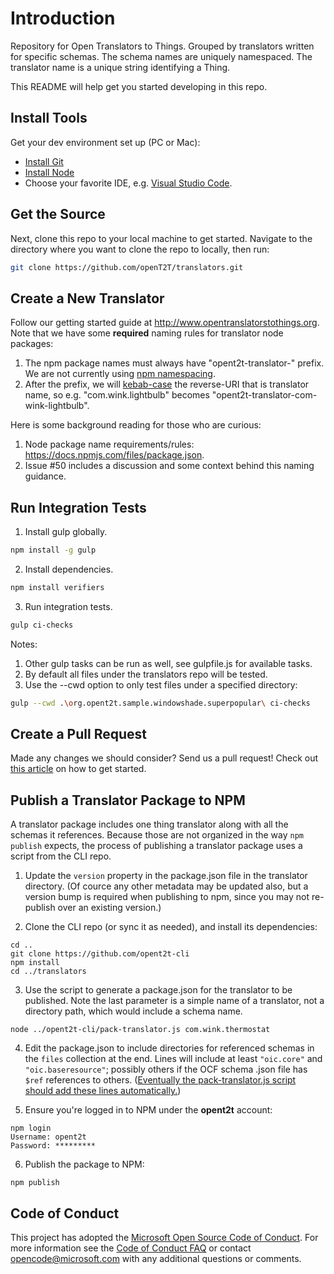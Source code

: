 # Introduction
Repository for Open Translators to Things. Grouped by translators written for specific schemas. The schema names are uniquely namespaced.
The translator name is a unique string identifying a Thing.

This README will help get you started developing in this repo.

## Install Tools

Get your dev environment set up (PC or Mac):
* [Install Git](http://git-scm.com/downloads)
* [Install Node](https://nodejs.org/en/download/)
* Choose your favorite IDE, e.g. [Visual Studio Code](https://code.visualstudio.com/).

## Get the Source

Next, clone this repo to your local machine to get started. Navigate to the directory where you want to clone the repo
to locally, then run:

```bash
git clone https://github.com/openT2T/translators.git
```

## Create a New Translator

Follow our getting started guide at http://www.opentranslatorstothings.org. Note that we have some **required** naming rules for translator node packages:

1. The npm package names must always have "opent2t-translator-" prefix. We are not currently using [npm namespacing](https://docs.npmjs.com/getting-started/scoped-packages).
2. After the prefix, we will [kebab-case](http://c2.com/cgi/wiki?KebabCase) the reverse-URI that is translator name, so e.g. "com.wink.lightbulb" becomes "opent2t-translator-com-wink-lightbulb".

Here is some background reading for those who are curious:
1. Node package name requirements/rules: https://docs.npmjs.com/files/package.json.
2. Issue #50 includes a discussion and some context behind this naming guidance.

## Run Integration Tests

1. Install gulp globally.
```bash
npm install -g gulp
```

2. Install dependencies.
```bash
npm install verifiers
```

3. Run integration tests.
```bash
gulp ci-checks
```

Notes:
1. Other gulp tasks can be run as well, see gulpfile.js for available tasks.
2. By default all files under the translators repo will be tested.
3. Use the --cwd option to only test files under a specified directory:
```bash
gulp --cwd .\org.opent2t.sample.windowshade.superpopular\ ci-checks
```

## Create a Pull Request
Made any changes we should consider? Send us a pull request! Check out [this article](https://help.github.com/articles/creating-a-pull-request/)
on how to get started.

## Publish a Translator Package to NPM

A translator package includes one thing translator along with all the schemas
it references. Because those are not organized in the way `npm publish`
expects, the process of publishing a translator package uses a script from
the CLI repo.

1. Update the `version` property in the package.json file in the translator
directory. (Of cource any other metadata may be updated also, but a version
bump is required when publishing to npm, since you may not re-publish over an
existing version.)

2. Clone the CLI repo (or sync it as needed), and install its dependencies:

```
cd ..
git clone https://github.com/opent2t-cli
npm install
cd ../translators
```

3. Use the script to generate a package.json for the translator to be
published. Note the last parameter is a simple name of a translator,
not a directory path, which would include a schema name.

```
node ../opent2t-cli/pack-translator.js com.wink.thermostat
```

4. Edit the package.json to include directories for referenced schemas in the
`files` collection at the end. Lines will include at least `"oic.core"` and
`"oic.baseresource"`; possibly others if the OCF schema .json file has `$ref`
references to others. ([Eventually the pack-translator.js script should add
these lines automatically.](https://github.com/openT2T/opent2t-cli/issues/7))

5. Ensure you're logged in to NPM under the **opent2t** account:

```
npm login
Username: opent2t
Password: *********
```

6. Publish the package to NPM:
```
npm publish
```

## Code of Conduct
This project has adopted the [Microsoft Open Source Code of Conduct](https://opensource.microsoft.com/codeofconduct/). For more information see the [Code of Conduct FAQ](https://opensource.microsoft.com/codeofconduct/faq/) or contact [opencode@microsoft.com](mailto:opencode@microsoft.com) with any additional questions or comments.
